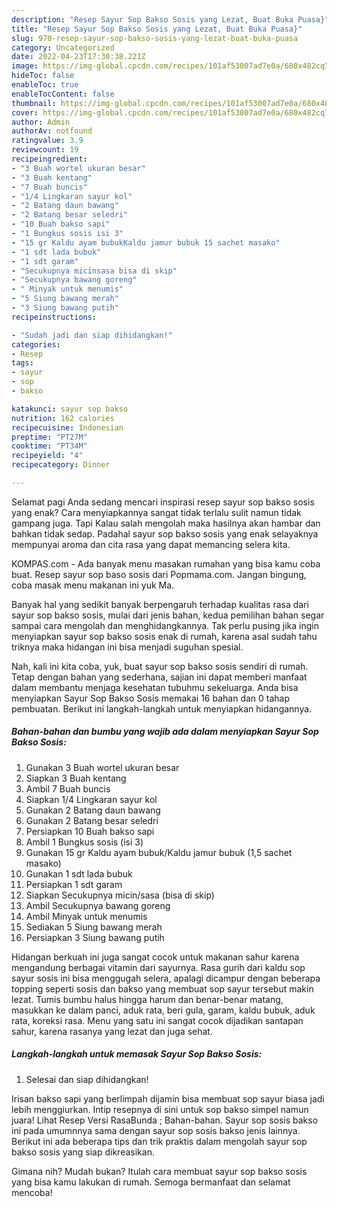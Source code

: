 ```yaml
---
description: "Resep Sayur Sop Bakso Sosis yang Lezat, Buat Buka Puasa}"
title: "Resep Sayur Sop Bakso Sosis yang Lezat, Buat Buka Puasa}"
slug: 970-resep-sayur-sop-bakso-sosis-yang-lezat-buat-buka-puasa
category: Uncategorized
date: 2022-04-23T17:30:38.221Z
image: https://img-global.cpcdn.com/recipes/101af53007ad7e0a/680x482cq70/sayur-sop-bakso-sosis-foto-resep-utama.jpg
hideToc: false
enableToc: true
enableTocContent: false
thumbnail: https://img-global.cpcdn.com/recipes/101af53007ad7e0a/680x482cq70/sayur-sop-bakso-sosis-foto-resep-utama.jpg
cover: https://img-global.cpcdn.com/recipes/101af53007ad7e0a/680x482cq70/sayur-sop-bakso-sosis-foto-resep-utama.jpg
author: Admin
authorAv: notfound
ratingvalue: 3.9
reviewcount: 19
recipeingredient:
- "3 Buah wortel ukuran besar"
- "3 Buah kentang"
- "7 Buah buncis"
- "1/4 Lingkaran sayur kol"
- "2 Batang daun bawang"
- "2 Batang besar seledri"
- "10 Buah bakso sapi"
- "1 Bungkus sosis isi 3"
- "15 gr Kaldu ayam bubukKaldu jamur bubuk 15 sachet masako"
- "1 sdt lada bubuk"
- "1 sdt garam"
- "Secukupnya micinsasa bisa di skip"
- "Secukupnya bawang goreng"
- " Minyak untuk menumis"
- "5 Siung bawang merah"
- "3 Siung bawang putih"
recipeinstructions:

- "Sudah jadi dan siap dihidangkan!"
categories:
- Resep
tags:
- sayur
- sop
- bakso

katakunci: sayur sop bakso 
nutrition: 162 calories
recipecuisine: Indonesian
preptime: "PT27M"
cooktime: "PT34M"
recipeyield: "4"
recipecategory: Dinner

---
```



Selamat pagi Anda sedang mencari inspirasi resep sayur sop bakso sosis yang enak? Cara menyiapkannya sangat tidak terlalu sulit namun tidak gampang juga. Tapi Kalau salah mengolah maka hasilnya akan hambar dan bahkan tidak sedap. Padahal sayur sop bakso sosis yang enak selayaknya mempunyai aroma dan cita rasa yang dapat memancing selera kita.


KOMPAS.com - Ada banyak menu masakan rumahan yang bisa kamu coba buat. Resep sayur sop baso sosis dari Popmama.com. Jangan bingung, coba masak menu makanan ini yuk Ma.

Banyak hal yang sedikit banyak berpengaruh terhadap kualitas rasa dari sayur sop bakso sosis, mulai dari jenis bahan, kedua pemilihan bahan segar sampai cara mengolah dan menghidangkannya. Tak perlu pusing jika ingin menyiapkan sayur sop bakso sosis enak di rumah, karena asal sudah tahu triknya maka hidangan ini bisa menjadi suguhan spesial.


Nah, kali ini kita coba, yuk, buat sayur sop bakso sosis sendiri di rumah. Tetap dengan bahan yang sederhana, sajian ini dapat memberi manfaat dalam membantu menjaga kesehatan tubuhmu sekeluarga. Anda bisa menyiapkan Sayur Sop Bakso Sosis memakai 16 bahan dan 0 tahap pembuatan. Berikut ini langkah-langkah untuk menyiapkan hidangannya.

<!--inarticleads1-->

##### Bahan-bahan dan bumbu yang wajib ada dalam menyiapkan Sayur Sop Bakso Sosis:

1. Gunakan 3 Buah wortel ukuran besar
1. Siapkan 3 Buah kentang
1. Ambil 7 Buah buncis
1. Siapkan 1/4 Lingkaran sayur kol
1. Gunakan 2 Batang daun bawang
1. Gunakan 2 Batang besar seledri
1. Persiapkan 10 Buah bakso sapi
1. Ambil 1 Bungkus sosis (isi 3)
1. Gunakan 15 gr Kaldu ayam bubuk/Kaldu jamur bubuk (1,5 sachet masako)
1. Gunakan 1 sdt lada bubuk
1. Persiapkan 1 sdt garam
1. Siapkan Secukupnya micin/sasa (bisa di skip)
1. Ambil Secukupnya bawang goreng
1. Ambil  Minyak untuk menumis
1. Sediakan 5 Siung bawang merah
1. Persiapkan 3 Siung bawang putih


Hidangan berkuah ini juga sangat cocok untuk makanan sahur karena mengandung berbagai vitamin dari sayurnya. Rasa gurih dari kaldu sop sayur sosis ini bisa menggugah selera, apalagi dicampur dengan beberapa topping seperti sosis dan bakso yang membuat sop sayur tersebut makin lezat. Tumis bumbu halus hingga harum dan benar-benar matang, masukkan ke dalam panci, aduk rata, beri gula, garam, kaldu bubuk, aduk rata, koreksi rasa. Menu yang satu ini sangat cocok dijadikan santapan sahur, karena rasanya yang lezat dan juga sehat. 

<!--inarticleads2-->

##### Langkah-langkah untuk memasak Sayur Sop Bakso Sosis:


1. Selesai dan siap dihidangkan!

Irisan bakso sapi yang berlimpah dijamin bisa membuat sop sayur biasa jadi lebih menggiurkan. Intip resepnya di sini untuk sop bakso simpel namun juara! Lihat Resep Versi RasaBunda ; Bahan-bahan. Sayur sop sosis bakso ini pada umumnnya sama dengan sayur sop sosis bakso jenis lainnya. Berikut ini ada beberapa tips dan trik praktis dalam mengolah sayur sop bakso sosis yang siap dikreasikan. 

Gimana nih? Mudah bukan? Itulah cara membuat sayur sop bakso sosis yang bisa kamu lakukan di rumah. Semoga bermanfaat dan selamat mencoba!
